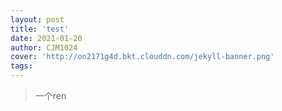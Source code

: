 ```yaml
---
layout: post
title: 'test'
date: 2021-01-20
author: CJM1024
cover: 'http://on2171g4d.bkt.clouddn.com/jekyll-banner.png'
tags: 
---
```


> 一个ren
